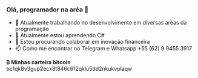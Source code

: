 ### Olá, programador na aréa 👋

- 🔭 Atualmente trabalhando no desenvolvimento em diversas aréas da programação
- 🌱 Atualmente estou aprendendo C#
- 👯 Estou procurando colaborar em inovação financeira
- 📫 Como me encontrar no Telegram e Whatsapp +55 (62) 9 9455 3917

<b>₿ Minhas carteira bitcoin</b>
<br/>
bc1qk8v3gup2ecx8t846c6f2qklu5dd2nkukvplaqw
